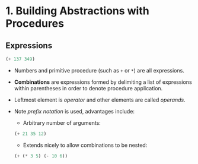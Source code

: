 # 1. Building Abstractions with Procedures

## Expressions

```Scheme
(+ 137 349)
```

* Numbers and primitive procedure (such as `+` or `*`) are all expressions.
* **Combinations** are expressions formed by delimiting a list of expressions within parentheses in order to denote procedure application.
* Leftmost element is *operator* and other elements are called *operands*.
* Note *prefix notation* is used, advantages include:
  * Arbitrary number of arguments:

  ```Scheme
  (+ 21 35 12)
  ```
  
  * Extends nicely to allow combinations to be nested:

  ```Scheme
  (+ (* 3 5) (- 10 6))
  ```